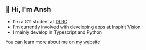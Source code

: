 ## 👋 Hi, I'm Ansh

  - I'm a G11 student at [DLRC](https://dlrc.in)
  - I'm currently involved with developing apps at [Inspirit Vision](https://inspiritvision.com)
  - I mainly develop in Typescript and Python

You can learn more about me on [my website](https://anshtiwatne.github.io)

<!---
anshunderscore/anshunderscore is a ✨ special ✨ repository because its `README.md` (this file) appears on your GitHub profile.
You can click the Preview link to take a look at your changes.
--->
